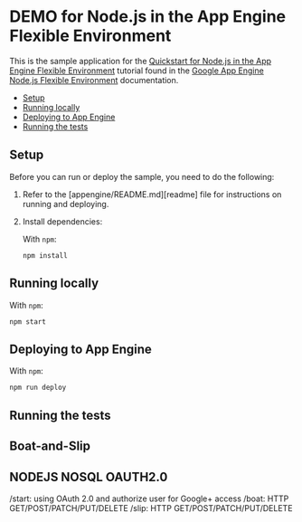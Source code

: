 # DEMO for Node.js in the App Engine Flexible Environment

This is the sample application for the
[Quickstart for Node.js in the App Engine Flexible Environment][tutorial]
tutorial found in the [Google App Engine Node.js Flexible Environment][appengine]
documentation.

* [Setup](#setup)
* [Running locally](#running-locally)
* [Deploying to App Engine](#deploying-to-app-engine)
* [Running the tests](#running-the-tests)

## Setup

Before you can run or deploy the sample, you need to do the following:

1.  Refer to the [appengine/README.md][readme] file for instructions on
    running and deploying.
1.  Install dependencies:

    With `npm`:

        npm install

## Running locally

With `npm`:

    npm start
## Deploying to App Engine

With `npm`:

    npm run deploy

## Running the tests

[appengine]: https://cloud.google.com/appengine/docs/flexible/nodejs
[tutorial]: https://cloud.google.com/appengine/docs/flexible/nodejs/quickstart


## Boat-and-Slip
## NODEJS NOSQL OAUTH2.0
/start: using OAuth 2.0 and authorize user for Google+ access
/boat: HTTP GET/POST/PATCH/PUT/DELETE
/slip: HTTP GET/POST/PATCH/PUT/DELETE
